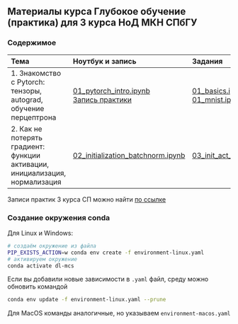 ## Материалы курса Глубокое обучение (практика) для 3 курса НоД МКН СПбГУ

### Содержимое
| Тема              | Ноутбук и запись | Задания |
| :---------------- | :------ | :---- |
| 1. Знакомство с Pytorch: <br> тензоры, autograd, обучение перцептрона | [01_pytorch_intro.ipynb](workshops/01_pytorch_intro.ipynb) <br> [Запись практики](https://disk.yandex.ru/i/la2EklKdychyEA)  | [01_basics.ipynb](assignments/01_basics.ipynb) <br> [01_mnist.ipynb](assignments/01_mnist.ipynb) |
| 2. Как не потерять градиент: <br> функции активации, инициализация, нормализация | [02_initialization_batchnorm.ipynb](workshops/02_initialization_batchnorm.ipynb) | [03_init_act_norm_optim.ipynb](assignments/03_init_act_norm_optim.ipynb)|

Записи практик 3 курса СП можно найти [по ссылке](https://disk.yandex.ru/d/EG-JuOGOdiyYmw)

### Создание окружения conda

Для Linux и Windows:

```bash
# создаём окружение из файла
PIP_EXISTS_ACTION=w conda env create -f environment-linux.yaml
# активируем окружение
conda activate dl-mcs
```

Если вы добавили новые зависимости в `.yaml` файл, среду можно обновить командой
```bash
conda env update -f environment-linux.yaml --prune
```

Для MacOS команды аналогичные, но указываем `environment-macos.yaml`
